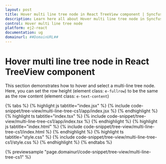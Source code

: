 ```yaml
---
layout: post
title: Hover multi line tree node in React TreeView component | Syncfusion
description: Learn here all about Hover multi line tree node in Syncfusion React TreeView component of Syncfusion Essential JS 2 and more.
control: Hover multi line tree node 
platform: ej2-react
documentation: ug
domainurl: ##DomainURL##
---
```


# Hover multi line tree node in React TreeView component

This section demonstrates how to hover and select a multi-line tree node. Here, you can set the row height (element class: `e-fullrow`) to be the same as the row content (element class: `e-text-content`)

{% tabs %}
{% highlight js tabtitle="index.jsx" %}
{% include code-snippet/tree-view/multi-line-tree-cs1/app/index.jsx %}
{% endhighlight %}
{% highlight ts tabtitle="index.tsx" %}
{% include code-snippet/tree-view/multi-line-tree-cs1/app/index.tsx %}
{% endhighlight %}
{% highlight js tabtitle="index.html" %}
{% include code-snippet/tree-view/multi-line-tree-cs1/index.html %}
{% endhighlight %}
{% highlight ts tabtitle="style.css" %}
{% include code-snippet/tree-view/multi-line-tree-cs1/style.css %}
{% endhighlight %}
{% endtabs %}

 {% previewsample "page.domainurl/code-snippet/tree-view/multi-line-tree-cs1" %}